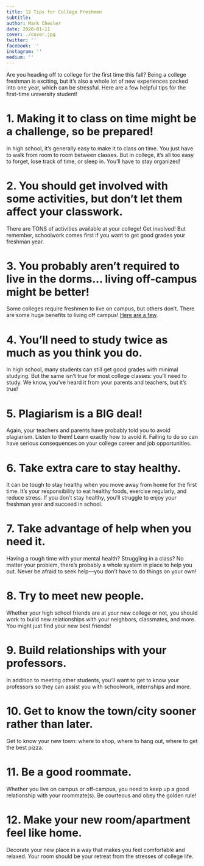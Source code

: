 ```yaml
---
title: 12 Tips for College Freshmen
subtitle:
author: Mark Chesler
date: 2020-01-11
cover: ./cover.jpg
twitter: ''
facebook: ''
instagram: ''
medium: ''
---
```


Are you heading off to college for the first time this fall? Being a college freshman is exciting, but it’s also a whole lot of new experiences packed into one year, which can be stressful. Here are a few helpful tips for the first-time university student!

# 1. Making it to class on time might be a challenge, so be prepared!

In high school, it’s generally easy to make it to class on time. You just have to walk from room to room between classes. But in college, it’s all too easy to forget, lose track of time, or sleep in. You’ll have to stay organized!

# 2. You should get involved with some activities, but don’t let them affect your classwork.

There are TONS of activities available at your college! Get involved! But remember, schoolwork comes first if you want to get good grades your freshman year.

# 3. You probably aren’t required to live in the dorms… living off-campus might be better!

Some colleges require freshmen to live on campus, but others don’t. There are some huge benefits to living off campus! [Here are a few](https://afito.com/blog/on-campus-vs-off-campus-housing/).

# 4. You’ll need to study twice as much as you think you do.

In high school, many students can still get good grades with minimal studying. But the same isn’t true for most college classes: you’ll need to study. We know, you’ve heard it from your parents and teachers, but it’s true!

# 5. Plagiarism is a BIG deal!

Again, your teachers and parents have probably told you to avoid plagiarism. Listen to them! Learn exactly how to avoid it. Failing to do so can have serious consequences on your college career and job opportunities.

# 6. Take extra care to stay healthy.

It can be tough to stay healthy when you move away from home for the first time. It’s your responsibility to eat healthy foods, exercise regularly, and reduce stress. If you don’t stay healthy, you’ll struggle to enjoy your freshman year and succeed in school.

# 7. Take advantage of help when you need it.

Having a rough time with your mental health? Struggling in a class? No matter your problem, there’s probably a whole system in place to help you out. Never be afraid to seek help—you don’t have to do things on your own!

# 8. Try to meet new people.

Whether your high school friends are at your new college or not, you should work to build new relationships with your neighbors, classmates, and more. You might just find your new best friends!

# 9. Build relationships with your professors.

In addition to meeting other students, you’ll want to get to know your professors so they can assist you with schoolwork, internships and more.

# 10. Get to know the town/city sooner rather than later.

Get to know your new town: where to shop, where to hang out, where to get the best pizza.

# 11. Be a good roommate.

Whether you live on campus or off-campus, you need to keep up a good relationship with your roommate(s). Be courteous and obey the golden rule!

# 12. Make your new room/apartment feel like home.

Decorate your new place in a way that makes you feel comfortable and relaxed. Your room should be your retreat from the stresses of college life.
